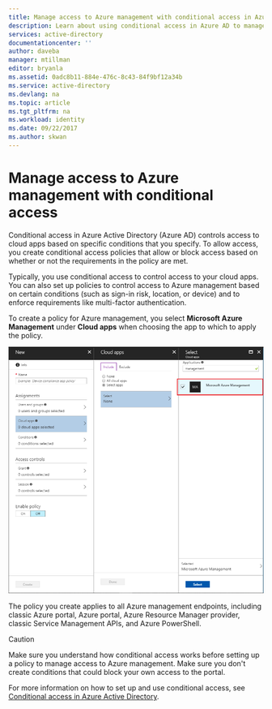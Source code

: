 ```yaml
---
title: Manage access to Azure management with conditional access in Azure Active Directory
description: Learn about using conditional access in Azure AD to manage access to Azure management.
services: active-directory
documentationcenter: ''
author: daveba
manager: mtillman
editor: bryanla
ms.assetid: 0adc8b11-884e-476c-8c43-84f9bf12a34b
ms.service: active-directory
ms.devlang: na
ms.topic: article
ms.tgt_pltfrm: na
ms.workload: identity
ms.date: 09/22/2017
ms.author: skwan
---
```


# Manage access to Azure management with conditional access

Conditional access in Azure Active Directory (Azure AD) controls access to cloud apps based on specific conditions that you specify. To allow access, you create conditional access policies that allow or block access based on whether or not the requirements in the policy are met. 

Typically, you use conditional access to control access to your cloud apps. You can also set up policies to control access to Azure management based on certain conditions (such as sign-in risk, location, or device) and to enforce requirements like multi-factor authentication.

To create a policy for Azure management, you select **Microsoft Azure Management** under **Cloud apps** when choosing the app to which to apply the policy.

![Conditional access for Azure management](./media/conditional-access-azure-mgmt.png)

The policy you create applies to all Azure management endpoints, including classic Azure portal, Azure portal, Azure Resource Manager provider, classic Service Management APIs, and Azure PowerShell.

> [!CAUTION]
> Make sure you understand how conditional access works before setting up a policy to manage access to Azure management. Make sure you don't create conditions that could block your own access to the portal.

For more information on how to set up and use conditional access, see [Conditional access in Azure Active Directory](active-directory-conditional-access-azure-portal.md).